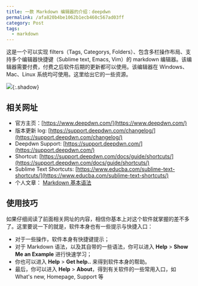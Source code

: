 ```yaml
---
title: 一款 Markdown 编辑器的介绍：deepdwn
permalink: /afa820b4be1062b1ecb460c567ad03ff
category: Post
tags: 
  - markdown
---
```


这是一个可以实现 filters（Tags, Categorys, Folders）、包含多栏操作布局、支持多个编辑器快捷键（Sublime text, Emacs, Vim）的 markdown 编辑器。该编辑器需要付费，付费之后软件后期的更新都可以使用。该编辑器在 Windows、Mac、Linux 系统均可使用。这里给出它的一些资源。

![](https://www.deepdwn.com/images/screenshot.png){:.shadow}

<!--more-->

## 相关网址

- 官方主页：[https://www.deepdwn.com/](https://www.deepdwn.com/)
- 版本更新 log: [https://support.deepdwn.com/changelog/](https://support.deepdwn.com/changelog/)
- Deepdwn Support: [https://support.deepdwn.com/](https://support.deepdwn.com/)
- Shortcut: [https://support.deepdwn.com/docs/guide/shortcuts/](https://support.deepdwn.com/docs/guide/shortcuts/)
- Sublime Text Shortcuts: [https://www.educba.com/sublime-text-shortcuts/](https://www.educba.com/sublime-text-shortcuts/)
- 个人文章： [Markdown 基本语法](https://meiting-wang.github.io/f92a862f75690eaa7512b5a1a840bc37)

## 使用技巧

如果仔细阅读了前面相关网址的内容，相信你基本上对这个软件就掌握的差不多了。这里要说一下的就是，软件本身也有一些提示与快捷入口：

- 对于一些操作，软件本身有快捷键提示；
- 对于 Markdown 语法，以及其自带的一些语法，你可以进入 **Help** > **Show Me an Example** 进行快速学习；
- 你也可以进入 **Help** > **Get help..** 来得到软件本身的帮助。
- 最后，你可以进入 **Help** > **About**，得到有关软件的一些常用入口，如 What's new, Homepage, Support 等

















